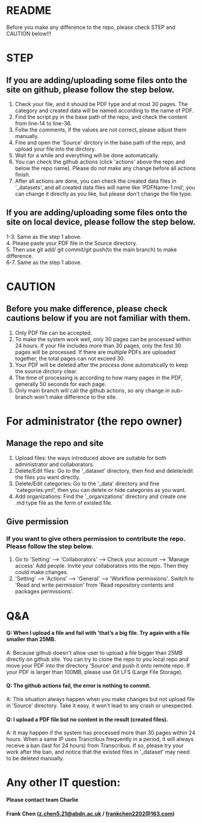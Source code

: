 # README

Before you make any difference to the repo, please check STEP and CAUTION below!!!
 
# STEP

## If you are adding/uploading some files onto the site on github, please follow the step below.  
1. Check your file, and it should be PDF type and at most 30 pages. The category and created data will be named according to the name of PDF.  
2. Find the script.py in the base path of the repo, and check the content from line-14 to line-36.  
3. Follw the comments, if the values are not correct, please adjust them manually.  
4. Fine and open the 'Source' dirctory in the  base path of the repo, and upload your file into the dirctory.  
5. Wait for a while and everything will be done automatically.  
6. You can check the github actions (click 'actions' above the repo and below the repo name). Please do not make any change before all actions finish.  
7. After all actions are done, you can check the created data files in '_datasets', and all created data files will name like 'PDFName-1.md', you can change it directly as you like, but please don't change the file type.  

## If you are adding/uploading some files onto the site on local device, please follow the step below. 
1-3. Same as the step 1 above.  
4. Please paste your PDF file in the Source directory.  
5. Then use git add/ git commit/git push(to the main branch) to make difference.  
6-7. Same as the step 1 above. 

# CAUTION
## Before you make difference, please check cautions below if you are not familiar with them.
1. Only PDF file can be accepted.  
2. To make the system work well, only 30 pages can be processed within 24 hours. If your file includes more than 30 pages, only the first 30 pages will be processed. If there are multiple PDFs are uploaded together, the total pages can not exceed 30.   
3. Your PDF will be deleted after the process done automatically to keep the source dirctory clear.  
4. The time of processing is according to how many pages in the PDF, generally 50 seconds for each page.  
5. Only main branch will call the github actions, so any change in sub-branch won't make difference to the site.  

# For administrator (the repo owner)
## Manage the repo and site
1. Upload files: the ways introduced above are suitable for both administrator and collaborators.  
2. Delete/Edit files: Go to the '_dataset' directory, then find and delete/edit the files you want directly.  
3. Delete/Edit categories: Go to the '_data' directory and fine 'categories.yml', then you can delete or hide categories as you want.  
4. Add organizations: Find the '_organizations' directory and create one .md type file as the form of existed file.  
## Give permission
### If you want to give others permission to contribute the repo. Please follow the step below.
1. Go to 'Setting' --> 'Collaborators' --> Check your account --> 'Manage access' Add people. Invite your collaborators into the repo. Then they could make changes.  
2. 'Setting' --> 'Actions' --> 'General' --> 'Workflow permissions'. Switch to 'Read and write permission' from 'Read repository contents and packages permissions'.

# Q&A
#### Q: When I upload a file and fail with 'that’s a big file. Try again with a file smaller than 25MB.  
A: Because github doesn't allow user to upload a file bigger than 25MB directly on github site. You can try to clone the repo to you local repo and move your PDF into the directory 'Source' and push it onto remote repo. If your PDF is larger than 100MB, please use Git LFS (Large File Storage).
#### Q: The github actions fail, the error is nothing to commit.
A: This situation always happen when you make changes but not upload file in 'Source' directory. Take it easy, it won't lead to any crash or unexpected.
#### Q: I upload a PDF file but no content in the result (created files).
A: It may happen if the system has processed more than 30 pages within 24 hours. When a same IP uses Trancribus frequently in a period, it will always receive a ban (last for 24 hours) from Transcribus. If so, please try your work after the ban, and notice that the existed files in '_dataset' may need to be deleted manually.
# Any other IT question:
#### Please contact team Charlie
#### Frank Chen (z.chen5.21@abdn.ac.uk / frankchen2202@163.com)

